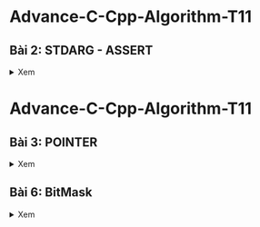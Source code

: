 # Advance-C-Cpp-Algorithm-T11
## Bài 2: STDARG - ASSERT
<details><summary>Xem</summary>
 
### Thư viện STDARG
 > **Cung cấp các phương thức để làm việc với hàm có tham số đầu vào chưa xác định**

**Bao gồm:**
```cpp
va_list: Kiểu dữ liệu cho các đối tượng lưu danh sách có đối số biến đổi

va_start(v,l): Cần được gọi trước khi truy cập các đối số trong danh sách v, hoặc có chức năng tách phần tử đầu tiên l ra khỏi danh sách

va_arg(v,l): Truy cập lần lượt một đối số trong danh sách v và ép kiểu theo l

va_copy(d,s): copy danh sách s và gán vào danh sách d

va_end(v): Kết thúc việc sử dụng danh sách đối số biến đổi, được gọi trước khi kết thúc hàm.
```
**Ví dụ: Tính tổng danh sách đối số biến đổi**
<details><summary>Xem Code và giải thích</summary>
<p>

```cpp
#include <stdio.h>
#include <stdarg.h>

#define sumUnDefine(...)  sum(__VA_ARGS__,"\n")

int sum(int count1,...)
{
    va_list args1;
    va_list check;

    va_start(args1, count1);
    va_copy(check, args1);

    int result1 = count1;

    while ((va_arg(check, char*)) != (char*)"\n")
    {
        result1 += va_arg(args1, int);
    }
    va_end(args1);

    return result1;
}
```
**Giải thích**

```cpp
+) va_list args1; //Tạo ra một biến args1 chứa chuỗi kỹ tự gồm các đối số của hàm.

+) a_start(args1, count1); //Tách chuỗi count1 ra khỏi args1 và bắt đầu xử lý danh s+ách

+) va_copy(check, args1); //Copy danh sách args1 vào danh sách check1

+) int result1 = count1; //Giá trị đầu của kết quả là tham số thứ nhất

+) while ((va_arg(check, char*)) != (char*)"\n") //Kiểm tra việc kết thúc chuỗi, sử dụng check để tránh việc gọi hai lần dữ liệu của args1 gây ra thiếu kết quả.

+) result += va_arg(args1, int); //Đọc lần lượt từng phần tử của danh sách và ép kiểu về số nguyên sau đó cộng dồn vào kết quả

+) va_end(args); //Thu hồi lại địa chỉ biến args và kết thúc việc xử lý

+) printf("Tong khong xac dinh: %d\n", sumUnDefine(3, 4, 5, 6, 7)); //Gọi hàm thực thi in ra kết quả
```
**Kết quả:**

```cpp
Tong khong xac dinh: 25
```

</p>
</details>

### Thư viện ASSERT
 > **Cung cấp các macro sử dụng để kiểm tra điều kiện, nếu điều kiện sai(false), dừng chương trình và báo lỗi**

> **#define NDEBUG để tắt debug**

**Ví dụ: Tính tổng danh sách đối số biến đổi**
<details><summary>Xem Code và giải thích</summary>
<p>

```cpp
#include <stdio.h>
#include <assert.h>


//Nếu b = 0 thì lỗi và dừng chương trình

float divide(int a, int b){
    assert(b != 0 && "b bang 0");
    return (double)a/b;
}


int main(){
    printf("a = ");
    int a, b;
    scanf("%d", &a);
   
    printf("\nb = ");
    scanf("%d", &b);

    printf("\n%d/%d = %f\n",a,b,divide(a,b));
}
```
**Giải thích**

```cpp
+) assert(b != 0 && "b bang 0"); // Kiểm tra điều kiện nếu b khác 0 (false) thì dừng chương trình và in ra
"b bang 0"
```
**Kết quả:**
```cpp
a = 5  
b = 0  
Assertion failed: b != 0 && "b bang 0", file main.c, line 8
```
</p>
</details>

</details>

# Advance-C-Cpp-Algorithm-T11
## Bài 3: POINTER
<details><summary>Xem</summary>
 
**Pointer** là một biến chứa địa chỉ của một đổi tượng khác (biến, mảng, hàm), giúp chúng ta xử lý các thao tác trên bộ nhớ linh hoạt hơn.

**Ví dụ:**  
Biến bình thường: ```int A = 5```;
- Có Address giả sử ```0xA1```;
- Giá trị 5
Thì biến con trỏ ```int *ptrA = &A```; 
- Có Address giả sử ```0x42```;
- Có giá trị là địa chỉ của biến A: ```0xA1```
Cách giải tham chiếu để lấy ra giá trị của A từ ptrA  
Ta có:
- ```ptrA = 0xA1```
- ```&ptrA = 0x42``` (lấy địa chỉ của con trỏ)
- ```*prtA = *(0xA1) = 5``` (giải tham chiếu)
Vì thế nếu 
```
int *ptr = &X; //ptr trỏ đến địa chỉ của x 
int y = *ptr; // y = giá trị tại địa chỉ ptr trỏ tới
```
Thì ```y = x```  

**Kích thước của con trỏ** phụ thuộc vào **kiến trúc máy tính** và **trình biên dịch**. Ví dụ STM32 thì con trỏ có kích thước 32bits

Ví dụ ```int *ptrA``` và ```char *ptrB``` đều có kích thước như nhau. **Khác nhau** là khi đọc dữ liệu từ địa chỉ của con trỏ sẽ đọc số byte bằng với kiểu dữ liệu của con trỏ đó. Như y = *ptrA, y sẽ là dữ liệu 4 byte sau địa chỉ của con trỏ

**Mảng** có các phần tử với địa chỉ liền kề với nhau, cách nhau số bit phụ thuộc vào kiểu dữ liệu của mảng. Mảng mặc định sẽ trỏ đến phần tử đầu tiên.

**Ví dụ:** cho mảng 
```int A[] = {3,1,2};
int *ptrA = A; // Lúc này ptrA trỏ tới A[0] ví dụ 0x02

```
Thì ```prtA+1``` sẽ trỏ tới ```0x06```  tức trỏ tới ```A[1]``` hoặc ```prtA+2``` sẽ trỏ tới ```A[2]```

Muốn lấy giá trị ```A[2]``` tức là ```*(ptrA+2)```

### Ví dụ đọc dữ liệu của biến và mảng:
```cpp
#include <stdio.h>

int a = 15;
int *ptrA = &a;

float b = 20;
float *ptrB = &b;

float arr[] = {2,3,4,5,6,7};
float *ptrArr = arr;

int main(){
    printf("Gia tri cua A la: %d\n",*ptrA);
    printf("Gia tri cua B la: %f\n",*ptrB);
    for(int i = 0; i < 6; i++){
        printf("Gia tri cua Arr[%d] la: %f\n",i,*(ptrArr+i)); //ptrArr: 0xA0, //prtArr1: 0xA4, //PtrArr2: 0xA8 (4 byte của float)
    }
    return 0;
}

```
Kết quả:
```cpp
Gia tri cua A la: 15
Gia tri cua B la: 20.000000    
Gia tri cua Arr[0] la: 2.000000
Gia tri cua Arr[1] la: 3.000000
Gia tri cua Arr[2] la: 4.000000
Gia tri cua Arr[3] la: 5.000000
Gia tri cua Arr[4] la: 6.000000
Gia tri cua Arr[5] la: 7.000000
```
Ta có ptrA và ptrB trỏ đến địa chỉ của A và B. Nên khi giải tham chiếu sẽ được giá trị của A và B là 15 và 20.

Với mảng arr ta có ptrArr trỏ tới arr[0]. Muốn đọc các phần tử tiếp theo thì sẽ cộng số thứ tự phần tử tưởng ứng và được kết quả như trên.


Ví dụ hoán đổi hai giá trị:
```cpp
#include <stdio.h>

void swapINCORRECT(int a, int b)
{
    int temp = a;
    a = b;
    b = temp;
}

void swapCORRECT(int *a, int *b)
{
    int temp = *a;
    *a = *b;
    *b = temp;
}

int main()
{
    int a = 10;
    int b = 30;
    swapINCORRECT(a, b);
    printf("a = %d\n",a);
    printf("b = %d\n",b);
    
    swapCORRECT(&a, &b);
    printf("a = %d\n",a);
    printf("b = %d\n",b);

    return 0;
}
```
Kết quả:
```cpp
a = 10
b = 30
a = 30
b = 10
```

Ta có với hàm ```swapINCORRECT(int a, int b)``` tham số truyền vào là hai biến a và b, và trình biên dịch khi chạy hàm này sẽ tạo ra hai biến a, b với địa chỉ khác sau đó hoán đổi và thu hồi khi hoàn thành hàm, nên sau khi hàm này được thực thi thì hai biến a = 10 và b = 30 không thay đổi vị trí cho nhau, dẫn đến kết quả không chính xác

Với hàm ```swapCORRECT(int *a, int *b)``` tham số truyền vào là hai con trỏ và khi gọi hàm thực thi ```swapCORRECT(&a, &b)``` sẽ truyền vào địa chỉ của hai biến a và b nên giá trị của hai biến này có thể truy cập và thay đổi được
```cpp
    int temp = *a; // Temp = 10
    *a = *b; // giá trị của a = giá trị của b
    *b = temp; // giá trị của b = temp
```
### Các loại con trỏ
#### 1. Void Pointer
- Là biến có thể trỏ tới bất kỳ kiểu dữ liệu nào mà không cần biết kiểu dữ liệu của giá trị tại địa chỉ đó
- Cú pháp ```void *ptr;``` 
**Ví dụ:**
```cpp
#include <stdio.h>

void *ptr;

int main(){
    int A = 10;
    float B = 25.4;

    ptr = &A;

    printf("Dia chi cua A: %p\n",ptr);
    printf("Gia tri cua A: %d\n",*(int*)ptr);

    ptr = &B;
    printf("Dia chi cua B: %p\n",ptr);

    printf("Gia tri cua A: %f",*(float*)ptr);
}
```
Kết quả
```cpp
Dia chi cua A: 0000008EF87FFBAC
Gia tri cua A: 10
Dia chi cua B: 0000008EF87FFBA8
Gia tri cua A: 25.400000
```
Ta không thể đọc giá trị của A qua ptr trực tiếp vì trình biên dịch không biết ptr cần đọc bao nhiêu byte, vì thế ta phải ép kiểu con trỏ sang kiểu con trỏ số nguyên phù hợp với A```(int*)ptr```. Sau đó giải tham chiếu để được giá trị ```*(int*)ptr```. Tương tự với float B.

#### 2. Function Pointer
- Con trỏ hàm là một biến giữ địa chỉ của một hàm, nó trỏ đến vị trí bộ nhớ chứa mã máy của hàm
- Con trỏ hàm cho phép truyền một hàm như một đối số cho một hàm khác, lưu trữ địa chỉ của hàm trong một cấu trúc dữ liệu, hoặc thậm chí truyền hàm như một giá trị trả về tự một hàm khác.
- Để trỏ đến hàm, con trỏ hàm phải có cùng kiểu dữ liệu trả về và các tham số truyền vào cũng phải có cùng kiểu dữ liệu với hàm đó.
- Có hai cách để lấy địa chỉ hàm: Lấy trực tiếp tên hoặc thêm dấu ```&``` phía trước hàm
**Ví dụ:**
```cpp
#include <stdio.h>

int sum(int Arr[], int num){
    int result = 0;
    for(int i = 0; i < num; i++){
        result += Arr[i];
    }
    return result;
}

float sub(float a, int b){
    printf("Ket qua: %f - %d =  %f\n", a, b, a-b);
    return (a - b);
}

int main(){
    int Array[] = {3,1,2,5,6};
    
    int (*ptr)(int*, int) = sum ;
    printf("Tong mang la: %d\n", ptr(Array, 5));

    float (*ptr1)(float,int) = sub;
    ptr1(9.8, 6.9);

    return 0;

}
```
- Để tạo con trỏ hàm trỏ tới hàm sub: ```float (*ptr1)(float,int) = sub;```
- Tạo con trỏ hàm trỏ tới hàm sum: ```int (*ptr)(int*, int) = sum;```. Tham số đầu tiên truyền vào là con trỏ số nguyên vì với hàm, tham số là một mảng sẽ được biến đổi thành con trỏ khi biên dịch, thành con trỏ trỏ tới địa chỉ đầu tiên của mảng.
- Sau đó gọi hàm thực thi
    - ```ptr(Array, 5);```
    - ```ptr1(9.8, 6.9);```
Kết quả:
```
Tong mang la: 17
Ket qua: 9.800000 - 6 =  3.800000
```
Kết quả của phép trừ bị sai vì khi thực thi ta truyền vào hai số kiểu float nhưng khai báo kiểu (float, int) nên sẽ tự động ép kiểu thành int nên 6.9 sẽ thành 6 và thực hiện phép trừ. 

**Ví dụ: Mảng con trỏ hàm**
```cpp
#include <stdio.h>

int sum(int a,int b){
    printf("Ket qua: %d + %d =  %d\n", a, b, a+b);
    return (a+b);
}

int sub(int a, int b){
    printf("Ket qua: %d - %d =  %d\n", a, b, a-b);
    return (a - b);
}

int main(){
  
    int(*ptr[])(int, int) = {sum, sub};
    
    ptr[0](2, 5);
   
    ptr[1](9,7);
    
    return 0;
}
```
Kết quả: 
```
Ket qua: 2 + 5 =  7
Ket qua: 9 - 7 =  2
```
- ```int(*ptr[])(int, int) = {sum, sub};``` Khai báo mảng con trỏ trả về kiểu dữ liệu int, hai tham số truyền vào là int, gồm hai phần tử là địa chỉ của hai hàm sum và sub. Tức ```ptr[0]``` trỏ tới địa chỉ hàm ```sum``` và ```ptr[1]``` trỏ tới địa chỉ hàm ```sub```
- Gọi hàm thực thi 
```    
ptr[0](2, 5);
ptr[1](9,7);
```

**Ví dụ truyền con trỏ cho hàm khác**
```cpp
#include <stdio.h>

int sum(int a,int b){
    printf("Ket qua: %d + %d =  %d\n", a, b, a+b);
    return (a+b);
}

int sub(int a, int b){
    printf("Ket qua: %d - %d =  %d\n", a, b, a-b);
    return (a - b);
}

void caculate(int(*ptr)(int,int), int a,int b){
    ptr(a, b);
}


int main(){

    caculate(sum, 6, 7);
    caculate(sub, 8, 2);
    
    return 0;
}
```
Kết quả:    
```
Ket qua: 6 + 7 =  13
Ket qua: 8 - 2 =  6
```
- Hàm ```void caculate(int(*ptr)(int,int), int a,int b)``` sẽ truyền vào ba tham số gồm một con trỏ hàm và hai biến số nguyên để tính toán. Và sẽ địa chỉ hàm ứng với con trỏ được truyền vào ```ptr(a, b);```


#### 3. Pointer to Constant (Con trỏ hằng)
- Là con trỏ không thể thay đổi giá trị mà nó trỏ đến thông qua giải tham chiếu nhưng giá trị tại địa chỉ đó có thể thay đổi thông qua biến gốc
- Khai báo: ```int const *ptr;``` hoặc ```const int *ptr;``` 

**Ví dụ: Con trỏ hằng**
```cpp
#include <stdio.h>

int a = 5;
int b = 20;

int *ptrA = &a;
int const *ptrB = &b;

int main(){

    *ptrA = 10;
    printf("a = %d", *ptrA);

    *ptrB = 8;
    printf("b = %d", *ptrB);
    return 0;
}
```
- Ta có hai con trỏ ptrA và con trỏ hằng ptrB, ta chỉ có thể thay đổi giá trị của a bằng giải tham chiếu nhưng không thể thay đổi giá trị của b vì con trỏ hằng không được phép thay đổi giá trị tại địa chỉ mà nó trỏ đến
Kết quả:
```
main.c:14:11: error: assignment of read-only location '*ptrB'
   14 |     *ptrB = 8;
      |           ^
``` 
Nếu muốn thay đổi giá trị của A ta chỉ có thể thay đổi trực tiếp bằng biến theo cú pháp ```b = 8;``` thay cho ```*ptrB = 8;```
Kết quả: 
```
a = 10
b = 8
```
Con trỏ hằng vẫn có thể đổi địa chỉ trỏ đến khi muốn thay đổi.
Sử dụng con trỏ hằng khi không muốn đổi tượng của mình thay đổi giá trị (read only).

#### 4. Constant Pointer (Hằng con trỏ)
- Con trỏ chỉ trỏ đến một địa chỉ không thể thay đổi. Tức là sau khi khởi tạo sẽ không thể trỏ tới địa chỉ của con trỏ khác
- Cú pháp khai báo: ```int *const ptr = &a```
**Ví dụ:**
```cpp
#include <stdio.h>

int a = 20;
int b = 1;
int *const ptrA = &a;

int main(){
    ptrA = &b;
    printf("a = %d", *ptrA);
    return 0;

}
```
Vì  hằng con trỏ không thể thay đổi địa chỉ mà nó trỏ tới nên sẽ báo lỗi 
```
main.c:8:10: error: assignment of read-only variable 'ptrA'
    8 |     ptrA = &b;
      |          ^    
```

#### 5. NULL Pointer
- Khi khai báo con trỏ nhưng chưa sử dụng, mặc đinh cho giá trị con trỏ là NULL (0x00) để không trỏ tới địa chỉ khác. Hoặc sau khi sử dụng xong con trỏ thì gán NULL.
Cú pháp: ``` int *ptr = NULL;```

#### 6. Pointer to Pointer 
- Con trỏ cấp 1: ```*ptr = &a```
- Con trỏ cấp 2: ```**ptr1 = &ptr```
</details>

## Bài 6: BitMask  
<details><summary>Xem</summary>
 
- Bitmask là một kỹ thuật sử dụng các bit để lưu trữ và thao tác với các cờ (flags) hoặc trạng thái. Có thể sử dụng bitmask để đặt, xóa và kiểm tra trạng thái của các bit cụ thể trong một từ (word).

- Bitmask thường được sử dụng để tối ưu hóa bộ nhớ, thực hiện các phép toán logic trên một cụm bit, và quản lý các trạng thái, quyền truy cập, hoặc các thuộc tính khác của một đối tượng.

### Bitwise Operatiors
![Bitwise](https://i.imgur.com/HZs7vbg.png)
#### NOT: 
- 0 thành 1, 1 thành 0
- Cú pháp: ```~b``` 
#### AND:
- Khi tất cả intput bằng 1 thì output bằng 1, ngược lại bằng 0
- Cú pháp: ```a&b```
#### OR:
- Khi có ít nhất một input bằng 1 thì output bằng 1, ngược lại bằng 0
- Cú pháp: ```a|b```
### XOR:
- Khi có một ngõ vào khác các ngõ vào còn lại thì bằng 1, ngược lại bằng 0.
- Cú pháp: ```a^b```
#### Shift Left, Shift Right
- Dùng để di chuyển bit sang trái hoặc sang phải.
    - Trong trường hợp <<, các bit ở bên phải sẽ được dịch sang trái, và các bit trái cùng sẽ được đặt giá trị 0.
    - Trong trường hợp >>, các bit ở bên trái sẽ được dịch sang phải, và các bit phải cùng sẽ được đặt giá trị 0 hoặc 1 tùy thuộc vào giá trị của bit cao nhất (bit dấu).


**Ví dụ**
```cpp
#include <stdint.h>
#include <stdio.h>

int main(){

    const uint8_t init  = 0b01001011; // 75
    const uint8_t init1 = 0b01101001; // 105
    
    uint8_t notInit = ~init; //0b10110100: 180
    printf("NOT: %d\n", notInit);
    
    uint8_t AND = init&init1; //0b01001001: 73  
    printf("AND: %d\n", AND);

    uint8_t OR = init|init1; //0b01101011: 107
    printf("OR: %d\n", OR); 

    uint8_t XOR = init^init1; //0b00100010: 34
    printf("XOR: %d\n", XOR);

    uint8_t shiftLeft = init<<3; //0b01011000: 88
    printf("ShiftLeft 3 bit Init: %d\n", shiftLeft);

    uint8_t shiftRight = init>>4 ; //0b00000100: 4
    printf("ShiftRight 4 bit Init: %d\n", shiftRight);


    return 0;
}
```
Kết quả:
```
NOT: 180
AND: 73
OR: 107
XOR: 34
ShiftLeft 3 bit Init: 88
ShiftRight 4 bit Init: 4
```
**Ví dụ sử dụng bitmask**
```cpp
#define GENDER        1 << 0  //0000 0001
#define TSHIRT        1 << 1  //0000 0010
#define HAT           1 << 2  //0000 0100
#define SHOES         1 << 3  //0000 1000

#define FEATURE1      1 << 4  // Bit 4: Tính năng 1
#define FEATURE2      1 << 5  // Bit 5: Tính năng 2
#define FEATURE3      1 << 6  // Bit 6: Tính năng 3
#define FEATURE4      1 << 7  // Bit 7: Tính năng 4
```
Thay vì khai báo mỗi đối tượng với kiểu uint8_t sẽ mất 4 bytes thì ta chỉ cần khai báo 8 đối tượng mà chỉ mất 1 byte.
- Hàm bật một bit:
```cpp
void enableFeature(uint8_t *features, uint8_t change) {
    *features |= change;
}
```
- Giả sử ta có 
```
features:    10001000
change  :    00000100
______________________
features:    10001100
```
- Như ví dụ trên, ta chỉ cần bật bit 2 và sử dụng phép OR để khi ```feature|change``` thì bit tại vị trí cần bật lên sẽ luôn bằng 1. Và những bit tại ví trị khác của ```features``` OR với bit 0 của ```change``` sẽ luôn là chính nó (Không làm thay đổi các bit khác).

- Hàm tắt một bit:
```cpp
void disableFeature(uint8_t *features, uint8_t change) {
    *features &= ~change;
}
```
- Giả sử ta có  ```change: 00000010``` thì ```~change=11111101```
Kết quả:
```
features:    10001010
change  :    11111101
______________________
features:    10001000
```
Phép AND với 1 sẽ tắt bit của features tại vị trí bit 0 của change và các vị trí khác sẽ không đổi.

- Hàm đọc giá trị một bit
```cpp
int isFeatureEnabled(uint8_t features, uint8_t change) {
    return (features & change) != 0;
}
```
Giả sử ta muốn kiểm tra bit 5
```
features:    10001010
change  :    00100000
______________________
features:    00000000
```
Ta sẽ AND biến cần kiểm tra với mặt nạ mạng có giá trị 0 ở tất cả các bit (Kết quả luôn bằng 0) ngoại trừ vị trí cần kiểm tra sẽ có bit 1, nếu bit tại đó bằng 1 thì kết quả bằng 1, ngược lại bằng 0.
Cả hai hàm bật/tắt bit trên sẽ truyền vào con trỏ để xác định được vị trí đang lưu của đổi tượng cần thay đổi bit. Nhưng với hàm đọc chúng ta chỉ cần biết giá trị chứ không cần đổi nên sẽ truyền vào tham số là một biến bình thường. Lúc này, biến sẽ được khởi tạo ở một địa chỉ khác và không thay đổi giá trị của biến gốc.

Full Code:
```cpp
#include <stdio.h>
#include <stdint.h>


#define GENDER        1 << 0  // Bit 0: Giới tính (0 = Nữ, 1 = Nam)
#define TSHIRT        1 << 1  // Bit 1: Áo thun (0 = Không, 1 = Có)
#define HAT           1 << 2  // Bit 2: Nón (0 = Không, 1 = Có)
#define SHOES         1 << 3  // Bit 3: Giày (0 = Không, 1 = Có)
// Tự thêm tính năng khác
#define FEATURE1      1 << 4  // Bit 4: Tính năng 1
#define FEATURE2      1 << 5  // Bit 5: Tính năng 2
#define FEATURE3      1 << 6  // Bit 6: Tính năng 3
#define FEATURE4      1 << 7  // Bit 7: Tính năng 4

void enableFeature(uint8_t *features, uint8_t feature) {
    *features |= feature;
}

void disableFeature(uint8_t *features, uint8_t feature) {
    *features &= ~feature;
}


int isFeatureEnabled(uint8_t features, uint8_t feature) {
    return (features & feature) != 0;
}

void listSelectedFeatures(uint8_t features) {
    printf("Selected Features:\n");

    if (isFeatureEnabled(features, GENDER)) {
        printf("- Gender\n");
    }
    if (isFeatureEnabled(features, TSHIRT)) {
        printf("- T-Shirt\n");
    }
    if (isFeatureEnabled(features, HAT)) {
        printf("- Hat\n");
    }
    if (isFeatureEnabled(features, SHOES)) {
        printf("- Shoes\n");
    }
    printf("Feature Binary:\n");
    for (int i = 7; i >= 0 ; i--)
    {
        printf("%d", (features >> i) & 1);
    }
}

int main() {
    uint8_t options = 0;

    // Thêm tính năng 
    enableFeature(&options, GENDER | TSHIRT | HAT);

    disableFeature(&options, TSHIRT);

    // Liệt kê các tính năng đã chọn
    listSelectedFeatures(options);
    
    return 0;
}

```

Kết quả:
```
Selected Features:
- Gender
- Hat
Feature Binary:
00000101
```
Tại hàm main ta bật 3 bit ```GENDER | TSHIRT | HAT``` sau đó tắt một bit ```TSHIRT```, nên sẽ chỉ còn 2 bit được bật tại vị trí 0 và 2 như ta đã khai báo ở đầu.


</details>
    


















